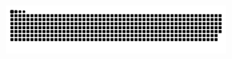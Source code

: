 <picture>
  <source media="(prefers-color-scheme: dark)" srcset="https://raw.githubusercontent.com/Vinfall/Vinfall/output/github-contribution-grid-snake-dark.svg">
  <source media="(prefers-color-scheme: light)" srcset="https://raw.githubusercontent.com/Vinfall/Vinfall/output/github-contribution-grid-snake.svg">
  <img alt="github contribution grid snake animation" src="https://raw.githubusercontent.com/Vinfall/Vinfall/output/github-contribution-grid-snake.svg">
</picture>
